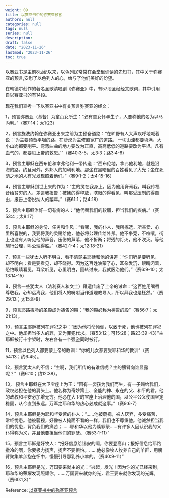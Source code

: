 ```yaml
---
weight: 09
title: 以赛亚书中的弥赛亚预言
authors: null
categories: null
tags: null
series: null
description: 
draft: false
date: "2023-11-26"
lastmod: "2023-11-26"
toc: true
---
```


<!--more-->

  以赛亚书是主前8世纪以来，以色列民常常在会堂里诵读的先知书，其中关于弥赛亚的预言,安慰了以色列人的心，给与了他们美好的盼望。

  在韩德尔创作的著名圣歌清唱剧《弥赛亚》中，有57段圣经经文歌词，其中引用自以赛亚书的有14段。

  现在我们查考一下以赛亚书中有关预言弥赛亚的经文：

1，预言弥赛亚（基督）为童贞女所生：“必有童女怀孕生子，人要称他的名为以马内利。”（赛7:14；太1:23）

2，预言施洗约翰在弥赛亚出来之前为主预备道路：“在旷野有人大声疾呼地喊着说：‘为主要预备平坦的路，在沙漠为主修直宽广的道路。 一切山洼都要填满，大小山岗都要削平。弯弯曲曲的地方要改为正直，高高低低的道路要改为平坦。凡有血气的，都要见上帝的救恩。’”（赛40:3-5，太3:3；路3:4-6）

3，预言主耶稣在西布伦和拿弗他利一带传道：“西布伦地，拿弗他利地，就是沿海的路，约旦河外，外邦人的加利利地。那坐在黑暗里的百姓看见了大光；坐在死荫之地的人有光发现照着他们。”（赛9:1-2；太4:15-16）

4，预言主耶稣到世上来的作为：“主的灵在我身上，因为他用膏膏我，叫我传福音给贫穷的人，差遣我报告：被掳的得释放，瞎眼的得看见，叫那受压制的得自由，报告上帝悦纳人的禧年。”（赛61:1；路4:18）

5，预言主耶稣治好一切有病的人：“他代替我们的软弱，担当我们的疾病。”（赛53:4；太8:17）

6，预言主耶稣的身份、任务和作风：“看哪，我的仆人，我所拣选、所亲爱、心里所喜悦的，我要将我的灵赐给他，他必将公理传给外邦。他不争竞，不喧嚷，街上也没有人听见他的声音。压伤的芦苇，他不折断；将残的灯火，他不吹灭。等他施行公理，叫公理得胜。”（赛42:1-4；太12:18-21）

7，预言一些犹太人听不明白、看不清楚主耶稣和他的讲道：“你们听是要听见，却不明白；看是要看见，却不晓得。因为这百姓油蒙了心，耳朵发沉，眼睛闭着，恐怕眼睛看见，耳朵听见，心里明白，回转过来，我就医治他们。”（赛6:9-10；太13:14-15）

8，预言一些犹太人（法利赛人和文士）藉遗传废了上帝的诫命：“这百姓用嘴唇尊敬我，心却远离我，他们将人的吩咐当作道理教导人，所以拜我也是枉然。”（赛29:13；太15:8-9）

9，预言耶路撒冷的圣殿成为祷告的殿：“我的殿必称为祷告的殿”（赛56:7；太21:13）。

10，预言主耶稣被列在罪犯之中：“因为他将命倾倒，以致于死，他也被列在罪犯之中。他却担当多人的罪，又为罪犯代求。（赛53:12；可15:28；路23:39-43）”主耶稣被钉十字架时，左右各有一个强盗同时被钉。

11，预言以色列人都要蒙上帝的教训：“你的儿女都要受耶和华的教训”（赛54:13；约6:45）。

12，预言犹太人的不信：“主啊，我们所传的有谁信呢？主的膀臂向谁显露呢？”（赛6:10；约12:38）。

13， 预言主耶稣在大卫宝座上为王：“因有一婴孩为我们而生，有一子赐给我们，政权必担在他的肩头上。他名称为奇妙策士、全能的神、永在的父、和平的君。他的政权和平安必加增无穷。他必在大卫的宝座上治理他的国，以公平公义使国坚定稳固，从今直到永远。万军之耶和华的热心必成就这事。”（赛9:6-7）

14，预言主耶稣是为耶和华受苦的仆人：“……他被藐视，被人厌弃，多受痛苦，常经忧患。他被藐视，好像被人掩面不看的一样，我们也不尊重他。他诚然担当我们的忧患，背负我们的痛苦；……耶和华以他为赎罪祭……有许多人因认识我的义仆得称为义，并且他要担当他们的罪孽。（赛53:1-11）”

15，预言主耶稣是好牧人：“报好信息给锡安的啊，你要登高山；报好信息给耶路撒冷的啊，你要极力扬声，扬声不要惧怕。……他必像牧人牧养自己的羊群，用膀臂聚集羊羔抱在怀中，慢慢引导那乳养小羊的。（赛40:9-11）”

16，预言主耶稣是光，万国要来就主的光：“兴起，发光！因为你的光已经来到，耶和华的荣耀发现照耀你。……万国要来就你的光，君王要来就你发现的光辉。（赛60:1,3）”

Reference: <a href = "http://www.b3927.com/2013/1211.html" target="_blank" rel="noopener noreferrer">以赛亚书中的弥赛亚预言</a>
